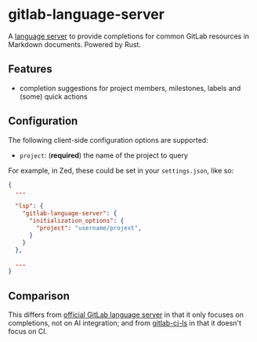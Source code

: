 # gitlab-language-server

A [language server][1] to provide completions for common GitLab resources in
Markdown documents. Powered by Rust.

## Features

- completion suggestions for project members, milestones, labels and (some)
  quick actions

## Configuration

The following client-side configuration options are supported:

- `project`: (**required**) the name of the project to query

For example, in Zed, these could be set in your `settings.json`, like so:

```json
{
  ...

  "lsp": {
    "gitlab-language-server": {
      "initialization_options": {
        "project": "username/projext",
      }
    }
  },

  ...
}
```

## Comparison

This differs from [official GitLab language server][2] in that it only focuses
on completions, not on AI integration; and from [gitlab-ci-ls][3] in that it
doesn't focus on CI.

[1]: https://microsoft.github.io/language-server-protocol/
[2]: https://gitlab.com/gitlab-org/editor-extensions/gitlab-lsp
[3]: https://github.com/alesbrelih/gitlab-ci-ls
